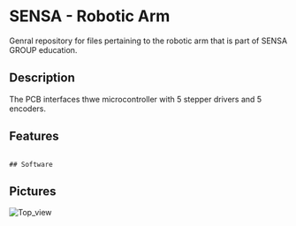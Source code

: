# SENSA - Robotic Arm 

Genral repository for files pertaining to the robotic arm that is part of SENSA GROUP education.  

## Description
The PCB interfaces thwe microcontroller with 5 stepper drivers and 5 encoders. 

## Features
~~~

## Software
~~~~~~

## Pictures
![Top_view](~~~~)
